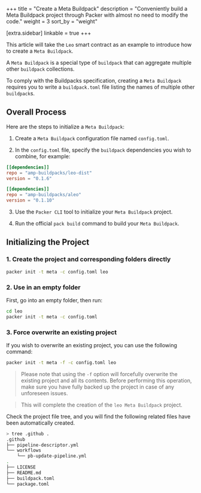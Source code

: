 +++
title = "Create a Meta Buildpack"
description = "Conveniently build a Meta Buildpack project through Packer with almost no need to modify the code."
weight = 3
sort_by = "weight"

[extra.sidebar]
linkable = true
+++

This article will take the `Leo` smart contract as an example to introduce how to create a `Meta Buildpack`.

A `Meta Buildpack` is a special type of `buildpack` that can aggregate multiple other `buildpack` collections.

To comply with the Buildpacks specification, creating a `Meta Buildpack` requires you to write a `buildpack.toml` file listing the names of multiple other `buildpack`s.

## Overall Process

Here are the steps to initialize a `Meta Buildpack`:

1. Create a `Meta Buildpack` configuration file named `config.toml`.

2. In the `config.toml` file, specify the `buildpack` dependencies you wish to combine, for example:

```toml
[[dependencies]]
repo = "amp-buildpacks/leo-dist"
version = "0.1.6"

[[dependencies]]
repo = "amp-buildpacks/aleo"
version = "0.1.10"
```

3. Use the `Packer CLI` tool to initialize your `Meta Buildpack` project.

4. Run the official `pack build` command to build your `Meta Buildpack`.

## Initializing the Project

### 1. Create the project and corresponding folders directly

```bash
packer init -t meta -c config.toml leo
```

### 2. Use in an empty folder

First, go into an empty folder, then run:

```bash
cd leo
packer init -t meta -c config.toml
```

### 3. Force overwrite an existing project

If you wish to overwrite an existing project, you can use the following command:

```bash
packer init -t meta -f -c config.toml leo
```

> Please note that using the `-f` option will forcefully overwrite the existing project and all its contents. Before performing this operation, make sure you have fully backed up the project in case of any unforeseen issues.

> This will complete the creation of the `leo Meta Buildpack` project.

Check the project file tree, and you will find the following related files have been automatically created.
```bash
> tree .github .
.github
├── pipeline-descriptor.yml
└── workflows
    └── pb-update-pipeline.yml
.
├── LICENSE
├── README.md
├── buildpack.toml
└── package.toml
```
